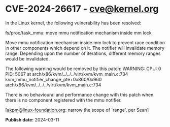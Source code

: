 # CVE-2024-26617 - cve@kernel.org

In the Linux kernel, the following vulnerability has been resolved:

fs/proc/task_mmu: move mmu notification mechanism inside mm lock

Move mmu notification mechanism inside mm lock to prevent race condition
in other components which depend on it.  The notifier will invalidate
memory range.  Depending upon the number of iterations, different memory
ranges would be invalidated.

The following warning would be removed by this patch:
WARNING: CPU: 0 PID: 5067 at arch/x86/kvm/../../../virt/kvm/kvm_main.c:734 kvm_mmu_notifier_change_pte+0x860/0x960 arch/x86/kvm/../../../virt/kvm/kvm_main.c:734

There is no behavioural and performance change with this patch when
there is no component registered with the mmu notifier.

[akpm@linux-foundation.org: narrow the scope of `range', per Sean]

**Publish date:** 2024-03-11
